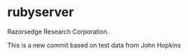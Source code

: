 # rubyserver
Razorsedge Research Corporation.

This is a new commit based on test data from John Hopkins
